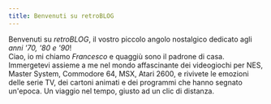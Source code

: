 ```yaml
---
title: Benvenuti su retroBLOG
---
```


Benvenuti su *retroBLOG*, il vostro piccolo angolo nostalgico dedicato agli *anni '70, '80 e '90*!  
Ciao, io mi chiamo *Francesco* e quaggiù sono il padrone di casa. Immergetevi assieme a me nel mondo affascinante dei videogiochi per NES, Master System, Commodore 64, MSX, Atari 2600, e rivivete le emozioni delle serie TV, dei cartoni animati e dei programmi che hanno segnato un'epoca. Un viaggio nel tempo, giusto ad un clic di distanza. 